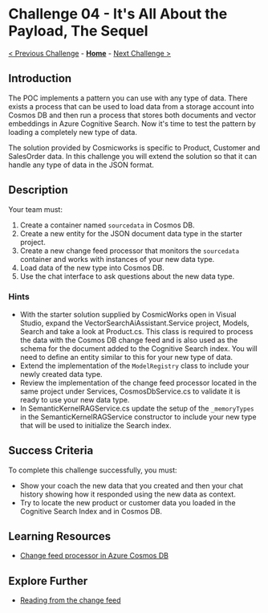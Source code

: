 # Challenge 04 - It's All About the Payload, The Sequel

[< Previous Challenge](./Challenge-03.md) - **[Home](../README.md)** - [Next Challenge >](./Challenge-05.md)

## Introduction

The POC implements a pattern you can use with any type of data. There exists a process that can be used to load data from a storage account into Cosmos DB and then run a process that stores both documents and vector embeddings in Azure Cognitive Search. Now it's time to test the pattern by loading a completely new type of data.

The solution provided by Cosmicworks is specific to Product, Customer and SalesOrder data. In this challenge you will extend the solution so that it can handle any type of data in the JSON format.

## Description

Your team must:

1. Create a container named `sourcedata` in Cosmos DB.
2. Create a new entity for the JSON document data type in the starter project.
3. Create a new change feed processor that monitors the `sourcedata` container and works with instances of your new data type.
4. Load data of the new type into Cosmos DB.
5. Use the chat interface to ask questions about the new data type.

### Hints

- With the starter solution supplied by CosmicWorks open in Visual Studio, expand the VectorSearchAiAssistant.Service project, Models, Search and take a look at Product.cs. This class is required to process the data with the Cosmos DB change feed and is also used as the schema for the document added to the Cognitive Search index. You will need to define an entity similar to this for your new type of data.
- Extend the implementation of the `ModelRegistry` class to include your newly created data type.
- Review the implementation of the change feed processor located in the same project under Services, CosmosDbService.cs to validate it is ready to use your new data type.
- In SemanticKernelRAGService.cs update the setup of the `_memoryTypes` in the SemanticKernelRAGService constructor to include your new type that will be used to initialize the Search index.

## Success Criteria

To complete this challenge successfully, you must:

- Show your coach the new data that you created and then your chat history showing how it responded using the new data as context.
- Try to locate the new product or customer data you loaded in the Cognitive Search Index and in Cosmos DB.

## Learning Resources

- [Change feed processor in Azure Cosmos DB](https://learn.microsoft.com/azure/cosmos-db/nosql/change-feed-processor?tabs=dotnet)

## Explore Further

- [Reading from the change feed](https://learn.microsoft.com/azure/cosmos-db/nosql/read-change-feed)
